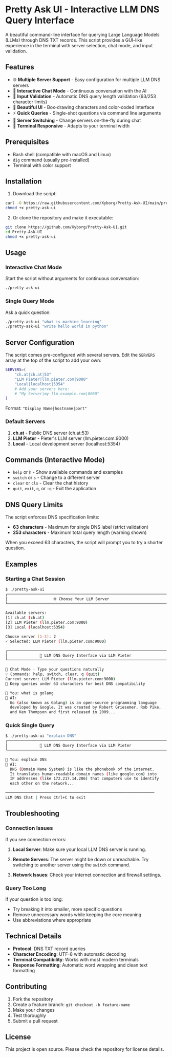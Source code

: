 # Pretty Ask UI - Interactive LLM DNS Query Interface

A beautiful command-line interface for querying Large Language Models (LLMs) through DNS TXT records. This script provides a GUI-like experience in the terminal with server selection, chat mode, and input validation.

## Features

- 🌐 **Multiple Server Support** - Easy configuration for multiple LLM DNS servers
- 💬 **Interactive Chat Mode** - Continuous conversation with the AI
- 📏 **Input Validation** - Automatic DNS query length validation (63/253 character limits)
- 🎨 **Beautiful UI** - Box-drawing characters and color-coded interface
- ⚡ **Quick Queries** - Single-shot questions via command line arguments
- 🔄 **Server Switching** - Change servers on-the-fly during chat
- 📱 **Terminal Responsive** - Adapts to your terminal width

## Prerequisites

- Bash shell (compatible with macOS and Linux)
- `dig` command (usually pre-installed)
- Terminal with color support

## Installation

1. Download the script:
```bash
curl -O https://raw.githubusercontent.com/Xyborg/Pretty-Ask-UI/main/pretty-ask-ui
chmod +x pretty-ask-ui
```

2. Or clone the repository and make it executable:
```bash
git clone https://github.com/Xyborg/Pretty-Ask-UI.git
cd Pretty-Ask-UI
chmod +x pretty-ask-ui
```

## Usage

### Interactive Chat Mode
Start the script without arguments for continuous conversation:
```bash
./pretty-ask-ui
```

### Single Query Mode
Ask a quick question:
```bash
./pretty-ask-ui "what is machine learning"
./pretty-ask-ui "write hello world in python"
```

## Server Configuration

The script comes pre-configured with several servers. Edit the `SERVERS` array at the top of the script to add your own:

```bash
SERVERS=(
    "ch.at|ch.at|53"
    "LLM Pieter|llm.pieter.com|9000"
    "Local|localhost|5354"
    # Add your servers here:
    # "My Server|my-llm.example.com|8080"
)
```

Format: `"Display Name|hostname|port"`

### Default Servers

1. **ch.at** - Public DNS server (ch.at:53)
2. **LLM Pieter** - Pieter's LLM server (llm.pieter.com:9000)
3. **Local** - Local development server (localhost:5354)

## Commands (Interactive Mode)

- `help` or `h` - Show available commands and examples
- `switch` or `s` - Change to a different server
- `clear` or `cls` - Clear the chat history
- `quit`, `exit`, `q`, or `:q` - Exit the application

## DNS Query Limits

The script enforces DNS specification limits:

- **63 characters** - Maximum for single DNS label (strict validation)
- **253 characters** - Maximum total query length (warning shown)

When you exceed 63 characters, the script will prompt you to try a shorter question.

## Examples

### Starting a Chat Session
```bash
$ ./pretty-ask-ui
┌──────────────────────────────────────────────────────────────────────┐
│                    🌐 Choose Your LLM Server                         │
└──────────────────────────────────────────────────────────────────────┘

Available servers:
[1] ch.at (ch.at)
[2] LLM Pieter (llm.pieter.com:9000)
[3] Local (localhost:5354)

Choose server [1-3]: 2
✓ Selected: LLM Pieter (llm.pieter.com:9000)

┌──────────────────────────────────────────────────────────────────────┐
│              🧠 LLM DNS Query Interface via LLM Pieter               │
└──────────────────────────────────────────────────────────────────────┘

💬 Chat Mode - Type your questions naturally
💡 Commands: help, switch, clear, q (quit)
Current server: LLM Pieter (llm.pieter.com:9000)
📝 Keep queries under 63 characters for best DNS compatibility

👤 You: what is golang
🤖 AI:
  Go (also known as Golang) is an open-source programming language 
  developed by Google. It was created by Robert Griesemer, Rob Pike, 
  and Ken Thompson and first released in 2009...
```

### Quick Single Query
```bash
$ ./pretty-ask-ui "explain DNS"
┌──────────────────────────────────────────────────────────────────────┐
│              🧠 LLM DNS Query Interface via LLM Pieter               │
└──────────────────────────────────────────────────────────────────────┘

👤 You: explain DNS
🤖 AI:
  DNS (Domain Name System) is like the phonebook of the internet. 
  It translates human-readable domain names (like google.com) into 
  IP addresses (like 172.217.14.206) that computers use to identify 
  each other on the network...

─────────────────────────────────────────────────────────────────
LLM DNS Chat | Press Ctrl+C to exit
```

## Troubleshooting

### Connection Issues

If you see connection errors:

1. **Local Server**: Make sure your local LLM DNS server is running.

2. **Remote Servers**: The server might be down or unreachable. Try switching to another server using the `switch` command.

3. **Network Issues**: Check your internet connection and firewall settings.

### Query Too Long

If your question is too long:
- Try breaking it into smaller, more specific questions
- Remove unnecessary words while keeping the core meaning
- Use abbreviations where appropriate

## Technical Details

- **Protocol**: DNS TXT record queries
- **Character Encoding**: UTF-8 with automatic decoding
- **Terminal Compatibility**: Works with most modern terminals
- **Response Formatting**: Automatic word wrapping and clean text formatting

## Contributing

1. Fork the repository
2. Create a feature branch: `git checkout -b feature-name`
3. Make your changes
4. Test thoroughly
5. Submit a pull request

## License

This project is open source. Please check the repository for license details.